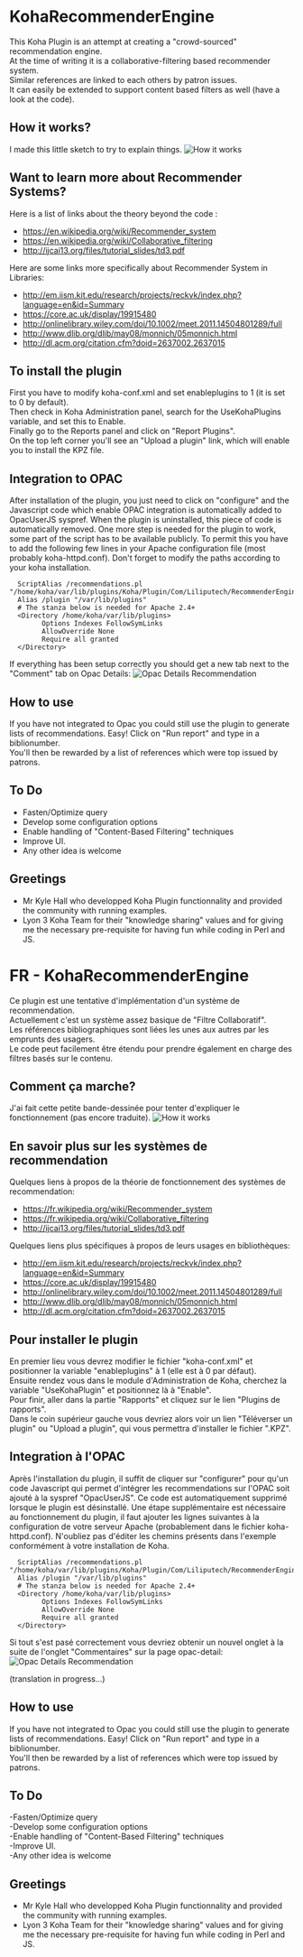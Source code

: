 # KohaRecommenderEngine

This Koha Plugin is an attempt at creating a "crowd-sourced" recommendation engine.<br>
At the time of writing it is a collaborative-filtering based recommender system.<br>
Similar references are linked to each others by patron issues.<br>
It can easily be extended to support content based filters as well (have a look at the code).<br>

## How it works?
I made this little sketch to try to explain things.
![How it works](recommendationsSketch.png)

## Want to learn more about Recommender Systems?
Here is a list of links about the theory beyond the code :
 * https://en.wikipedia.org/wiki/Recommender_system
 * https://en.wikipedia.org/wiki/Collaborative_filtering
 * http://ijcai13.org/files/tutorial_slides/td3.pdf

Here are some links more specifically about Recommender System in Libraries:
 * http://em.iism.kit.edu/research/projects/reckvk/index.php?language=en&id=Summary
 * https://core.ac.uk/display/19915480
 * http://onlinelibrary.wiley.com/doi/10.1002/meet.2011.14504801289/full
 * http://www.dlib.org/dlib/may08/monnich/05monnich.html
 * http://dl.acm.org/citation.cfm?doid=2637002.2637015

## To install the plugin
First you have to modify koha-conf.xml and set enableplugins to 1 (it is set to 0 by default).<br>
Then check in Koha Administration panel, search for the UseKohaPlugins variable, and set this to Enable.<br>
Finally go to the Reports panel and click on "Report Plugins".<br>
On the top left corner you'll see an "Upload a plugin" link, which will enable you to install the KPZ file.<br>

## Integration to OPAC
After installation of the plugin, you just need to click on "configure" and the Javascript code which enable OPAC integration is automatically added to OpacUserJS syspref.
When the plugin is uninstalled, this piece of code is automatically removed.
One more step is needed for the plugin to work, some part of the script has to be available publicly.
To permit this you have to add the following few lines in your Apache configuration file (most probably koha-httpd.conf).
Don't forget to modify the paths according to your koha installation.

```
  ScriptAlias /recommendations.pl "/home/koha/var/lib/plugins/Koha/Plugin/Com/Liliputech/RecommenderEngine/recommendations.pl"
  Alias /plugin "/var/lib/plugins"
  # The stanza below is needed for Apache 2.4+
  <Directory /home/koha/var/lib/plugins>
        Options Indexes FollowSymLinks
        AllowOverride None
        Require all granted
  </Directory>
```

If everything has been setup correctly you should get a new tab next to the "Comment" tab on Opac Details:
![Opac Details Recommendation](opac-detail-screenshot.png)

## How to use
If you have not integrated to Opac you could still use the plugin to generate lists of recommendations.
Easy! Click on "Run report" and type in a biblionumber.<br>
You'll then be rewarded by a list of references which were top issued by patrons.<br>

## To Do
- Fasten/Optimize query<br>
- Develop some configuration options<br>
- Enable handling of "Content-Based Filtering" techniques<br>
- Improve UI.<br>
- Any other idea is welcome<br>

## Greetings
- Mr Kyle Hall who developped Koha Plugin functionnality and provided the community with running examples.
- Lyon 3 Koha Team for their "knowledge sharing" values and for giving me the necessary pre-requisite for having fun while coding in Perl and JS.

# FR - KohaRecommenderEngine

Ce plugin est une tentative d'implémentation d'un système de recommendation.<br>
Actuellement c'est un système assez basique de "Filtre Collaboratif".<br>
Les références bibliographiques sont liées les unes aux autres par les emprunts des usagers.<br>
Le code peut facilement être étendu pour prendre également en charge des filtres basés sur le contenu.<br>

## Comment ça marche?
J'ai fait cette petite bande-dessinée pour tenter d'expliquer le fonctionnement (pas encore traduite).
![How it works](recommendationsSketch.png)

## En savoir plus sur les systèmes de recommendation
Quelques liens à propos de la théorie de fonctionnement des systèmes de recommendation:
 * https://fr.wikipedia.org/wiki/Recommender_system
 * https://fr.wikipedia.org/wiki/Collaborative_filtering
 * http://ijcai13.org/files/tutorial_slides/td3.pdf

Quelques liens plus spécifiques à propos de leurs usages en bibliothèques:
 * http://em.iism.kit.edu/research/projects/reckvk/index.php?language=en&id=Summary
 * https://core.ac.uk/display/19915480
 * http://onlinelibrary.wiley.com/doi/10.1002/meet.2011.14504801289/full
 * http://www.dlib.org/dlib/may08/monnich/05monnich.html
 * http://dl.acm.org/citation.cfm?doid=2637002.2637015

## Pour installer le plugin
En premier lieu vous devrez modifier le fichier "koha-conf.xml" et positionner la variable "enableplugins" à 1 (elle est à 0 par défaut).<br>
Ensuite rendez vous dans le module d'Administration de Koha, cherchez la variable "UseKohaPlugin" et positionnez là à "Enable".<br>
Pour finir, aller dans la partie "Rapports" et cliquez sur le lien "Plugins de rapports".<br>
Dans le coin supérieur gauche vous devriez alors voir un lien "Téléverser un plugin" ou "Upload a plugin", qui vous permettra d'installer le fichier ".KPZ".<br>

## Integration à l'OPAC
Après l'installation du plugin, il suffit de cliquer sur "configurer" pour qu'un code Javascript qui permet d'intégrer les recommendations sur l'OPAC soit ajouté à la syspref "OpacUserJS".
Ce code est automatiquement supprimé lorsque le plugin est désinstallé.
Une étape supplémentaire est nécessaire au fonctionnement du plugin, il faut ajouter les lignes suivantes à la configuration de votre serveur Apache (probablement dans le fichier koha-httpd.conf).
N'oubliez pas d'éditer les chemins présents dans l'exemple conformément à votre installation de Koha.

```
  ScriptAlias /recommendations.pl "/home/koha/var/lib/plugins/Koha/Plugin/Com/Liliputech/RecommenderEngine/recommendations.pl"
  Alias /plugin "/var/lib/plugins"
  # The stanza below is needed for Apache 2.4+
  <Directory /home/koha/var/lib/plugins>
        Options Indexes FollowSymLinks
        AllowOverride None
        Require all granted
  </Directory>
```

Si tout s'est pasé correctement vous devriez obtenir un nouvel onglet à la suite de l'onglet "Commentaires" sur la page opac-detail:
![Opac Details Recommendation](opac-detail-screenshot.png)

(translation in progress...)

## How to use
If you have not integrated to Opac you could still use the plugin to generate lists of recommendations.
Easy! Click on "Run report" and type in a biblionumber.<br>
You'll then be rewarded by a list of references which were top issued by patrons.<br>

## To Do
-Fasten/Optimize query<br>
-Develop some configuration options<br>
-Enable handling of "Content-Based Filtering" techniques<br>
-Improve UI.<br>
-Any other idea is welcome<br>

## Greetings
- Mr Kyle Hall who developped Koha Plugin functionnality and provided the community with running examples.
- Lyon 3 Koha Team for their "knowledge sharing" values and for giving me the necessary pre-requisite for having fun while coding in Perl and JS.
